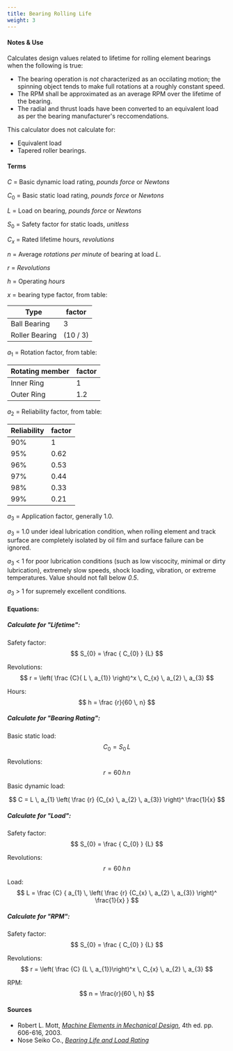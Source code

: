 ```yaml
---
title: Bearing Rolling Life
weight: 3
---
```


#### Notes & Use


Calculates design values related to lifetime for rolling element bearings when the following is true:

* The bearing operation is *not* characterized as an occilating motion; the spinning object tends to make full rotations at a roughly constant speed.
* The RPM shall be approximated as an average RPM over the lifetime of the bearing.
*  The radial and thrust loads have been converted to an equivalent load as per the bearing manufacturer's reccomendations.

This calculator does not calculate for:

* Equivalent load
* Tapered roller bearings.


#### Terms

$C$ = Basic dynamic load rating, *pounds force* or *Newtons*

$C_{0}$ = Basic static load rating, *pounds force* or *Newtons*

$L$ = Load on bearing, *pounds force* or *Newtons*

$S_{0}$ = Safety factor for static loads, *unitless*

$C_{x}$ = Rated lifetime hours, *revolutions*

$n$ = Average *rotations per minute* of bearing at load *L*.

$r$ = *Revolutions*

$h$ = Operating *hours*

$x$ = bearing type factor, from table:

|Type|factor|
|------|------|
|Ball Bearing|3|
|Roller Bearing|(10 / 3)|

$a_{1}$ = Rotation factor, from table:

|Rotating member|factor|
|------|------|
|Inner Ring|1|
|Outer Ring|1.2|

$a_{2}$ = Reliability factor, from table:

|Reliability|factor|
|------|------|
|90%|1|
|95%|0.62|
|96%|0.53|
|97%|0.44|
|98%|0.33|
|99%|0.21|

$a_{3}$ = Application factor, generally 1.0.

$a_{3}$ = 1.0 under ideal lubrication condition, when rolling element and track surface are completely isolated by oil film and surface failure can be ignored.

$a_{3}$ &lt; 1 for poor lubrication conditions (such as low viscocity, minimal or dirty lubrication),  extremely slow speeds, shock loading, vibration, or extreme temperatures.  Value should not fall below *0.5*.

$a_{3}$ &gt; 1 for supremely excellent conditions.

#### Equations:


##### Calculate for "Lifetime":

Safety factor:
$$ S_{0} = \frac { C_{0} } {L} $$

Revolutions:
$$ r = \left( \frac {C}{ L \, a_{1}} \right)^x
    \, C_{x} \, a_{2} \, a_{3}
$$

Hours:
$$ h = \frac {r}{60 \, n} $$


##### Calculate for "Bearing Rating":

Basic static load:
$$ C_{0} = S_{0} \, L $$

Revolutions:
$$ r = 60 \, h \, n $$

Basic dynamic load:

$$ C = L \, a_{1} 
            \left(
                \frac
                    {r}
                    {C_{x} \, a_{2} \, a_{3}}
            \right)^ \frac{1}{x}
$$

##### Calculate for "Load":

Safety factor:
$$ S_{0} = \frac { C_{0} } {L} $$

Revolutions:
$$ r = 60 \,h \, n $$

Load:
$$ L = \frac {C}
    { a_{1} \,
        \left( \frac
            {r}
            {C_{x} \, a_{2} \, a_{3}}
        \right)^ \frac{1}{x}
}
$$

##### Calculate for "RPM":

Safety factor:
$$ S_{0} = \frac { C_{0} } {L} $$

Revolutions:
$$ r = \left( \frac {C} {L \, a_{1}}\right)^x \,
    C_{x} \, a_{2} \, a_{3}
$$

RPM:
$$ n = \frac{r}{60 \, h} $$


#### Sources

* Robert L. Mott, *[Machine Elements in Mechanical Design](http://www.amazon.com/Machine-Elements-Mechanical-Design-Edition/dp/0130618853/ref=sr_1_1?ie=UTF8&qid=1388274723&sr=8-1&keywords=mechanical+elements+in+machine+design)*, 4th ed. pp. 606-616, 2003.
* Nose Seiko Co., *[Bearing Life and Load Rating](http://www.nose-seiko.co.jp/en/image/pdf/e01.pdf)*